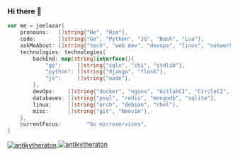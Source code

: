 ### Hi there 👋

```go
var me = joelazar{
    pronouns:   []string{"He", "Him"},
    code:       []string{"Go", "Python", "JS", "Bash", "Lua"},
    askMeAbout: []string{"tech", "web dev", "devops", "linux", "networking"},
    technologies: technologies{
        backEnd: map[string]interface{}{
            "go":     []string{"sqlx", "chi", "stdlib"},
            "python": []string{"django", "flask"},
            "js":     []string{"node"},
        },
        devOps:    []string{"docker", "nginx", "GitlabCI", "CircleCI", "Github Actions"},
        databases: []string{"psql", "redis", "mongodb", "sqlite"},
        linux:     []string{"arch", "debian", "rhel"},
        misc:      []string{"git", "Neovim"},
    },
    currentFocus:        "Go microservices",
}
```

<a href="https://github.com/anuraghazra/github-readme-stats">
  <img align="center" src="https://github-readme-stats.vercel.app/api?username=antikytheraton&show_icons=true&theme=dracula&count_private=true&include_all_commits=true" alt="antikytheraton" />
</a>
<a href="https://github.com/anuraghazra/github-readme-stats">
  <img align="top" src="https://github-readme-stats.vercel.app/api/top-langs/?username=antikytheraton&show_icons=true&theme=dracula&hide=matlab,css,html" alt="antikytheraton" />
</a>
